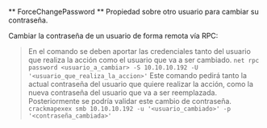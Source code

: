** ForceChangePassword **
Propiedad sobre otro usuario para cambiar su contraseña.

Cambiar la contraseña de un usuario de forma remota vía RPC:
> En el comando se deben aportar las credenciales tanto del usuario que realiza la acción como el usuario que va a ser cambiado.
> `net rpc password <usuario_a_cambiar> -S 10.10.10.192 -U '<usuario_que_realiza_la_accion>'`
> Este comando pedirá tanto la actual contraseña del usuario que quiere realizar la acción, como la nueva contraseña del usuario que va a ser reemplazada.
> Posteriormente se podría validar este cambio de contraseña.
> `crackmapexex smb 10.10.10.192 -u '<usuario_cambiado>' -p '<contraseña_cambiada>'`


